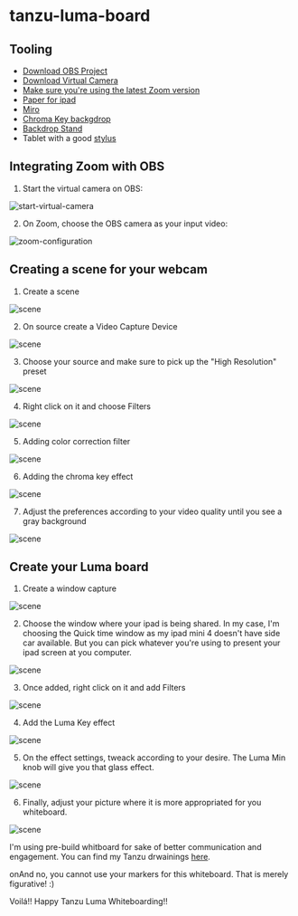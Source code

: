 # tanzu-luma-board


## Tooling

* [Download OBS Project](https://obsproject.com/forum/resources/obs-virtualcam.539/)
* [Download Virtual Camera](https://github.com/johnboiles/obs-mac-virtualcam/releases)
* [Make sure you're using the latest Zoom version](https://zoom.us/)
* [Paper for ipad](https://apps.apple.com/us/app/paper-by-wetransfer/id506003812)
* [Miro](https://miro.com/app/dashboard/)
* [Chroma Key backgdrop](https://www.amazon.com/gp/product/B07G7NSSZ9/ref=ppx_yo_dt_b_search_asin_title?ie=UTF8&psc=1)
* [Backdrop Stand](https://www.amazon.com/gp/product/B07S1RTP5Y/ref=ppx_yo_dt_b_search_asin_title?ie=UTF8&psc=1)
* Tablet with a good [stylus](https://www.amazon.com/gp/product/B076CMMCZB/ref=ppx_yo_dt_b_search_asin_title?ie=UTF8&psc=1)


## Integrating Zoom with OBS


1. Start the virtual camera on OBS:

![start-virtual-camera](https://github.com/dambor/tanzu-luma-board/blob/master/pictures/start-virtual-cam.png?raw=true)

2. On Zoom, choose the OBS camera as your input video:
 
![zoom-configuration](https://github.com/dambor/tanzu-luma-board/blob/master/pictures/zoom-configuration.png?raw=true)

## Creating a scene for your webcam

1. Create a scene

![scene](https://github.com/dambor/tanzu-luma-board/blob/master/pictures/scene-luma.png?raw=true)

2. On source create a Video Capture Device

![scene](https://github.com/dambor/tanzu-luma-board/blob/master/pictures/video-capture.png?raw=true)

3. Choose your source and make sure to pick up the "High Resolution" preset

![scene](https://github.com/dambor/tanzu-luma-board/blob/master/pictures/device.png?raw=true)

4. Right click on it and choose Filters

![scene](https://github.com/dambor/tanzu-luma-board/blob/master/pictures/filters.png?raw=true)

5. Adding color correction filter

![scene](https://github.com/dambor/tanzu-luma-board/blob/master/pictures/color-correction.png?raw=true)

6. Adding the chroma key effect

![scene](https://github.com/dambor/tanzu-luma-board/blob/master/pictures/chroma-key.png?raw=true)

7. Adjust the preferences according to your video quality until you see a gray background

![scene](https://github.com/dambor/tanzu-luma-board/blob/master/pictures/final-result.png?raw=true)

## Create your Luma board

1. Create a window capture

![scene](https://github.com/dambor/tanzu-luma-board/blob/master/pictures/window-capture.png?raw=true)

2. Choose the window where your ipad is being shared. In my case, I'm choosing the Quick time window as my ipad mini 4 doesn't have side car available. But you can pick whatever you're using to present your ipad screen at you computer.

![scene](https://github.com/dambor/tanzu-luma-board/blob/master/pictures/quick-time.png?raw=true)


3. Once added, right click on it and add Filters

![scene](https://github.com/dambor/tanzu-luma-board/blob/master/pictures/filters-2.png?raw=true)

4. Add the Luma Key effect

![scene](https://github.com/dambor/tanzu-luma-board/blob/master/pictures/luma-key-effect.png?raw=true)

5. On the effect settings, tweack according to your desire. The Luma Min knob will give you that glass effect.

![scene](https://github.com/dambor/tanzu-luma-board/blob/master/pictures/luma-min.png?raw=true)

6. Finally, adjust your picture where it is more appropriated for you whiteboard.

![scene](https://github.com/dambor/tanzu-luma-board/blob/master/pictures/tsm.png?raw=true)

I'm using pre-build whitboard for sake of better communication and engagement. You can find my Tanzu drwainings [here](https://miro.com/app/board/o9J_kseF458=/).

onAnd no, you cannot use your markers for this whiteboard. That is merely figurative! :) 

Voilá!! Happy Tanzu Luma Whiteboarding!!